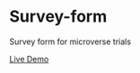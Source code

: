 # Survey-form
Survey form for microverse trials

[Live Demo](https://anselemodims.github.io/Survey-form/)
